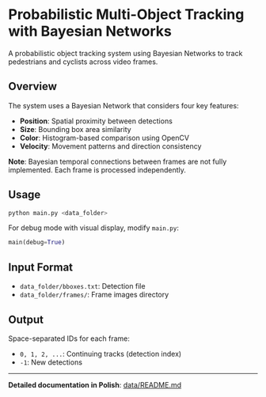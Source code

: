 # Probabilistic Multi-Object Tracking with Bayesian Networks

A probabilistic object tracking system using Bayesian Networks to track pedestrians and cyclists across video frames.

## Overview

The system uses a Bayesian Network that considers four key features:
- **Position**: Spatial proximity between detections
- **Size**: Bounding box area similarity  
- **Color**: Histogram-based comparison using OpenCV
- **Velocity**: Movement patterns and direction consistency

**Note**: Bayesian temporal connections between frames are not fully implemented. Each frame is processed independently.

## Usage

```bash
python main.py <data_folder>
```

For debug mode with visual display, modify `main.py`:
```python
main(debug=True)
```

## Input Format

- `data_folder/bboxes.txt`: Detection file
- `data_folder/frames/`: Frame images directory

## Output

Space-separated IDs for each frame:
- `0, 1, 2, ...`: Continuing tracks (detection index)
- `-1`: New detections

---

**Detailed documentation in Polish**: [data/README.md](data/README.md)
